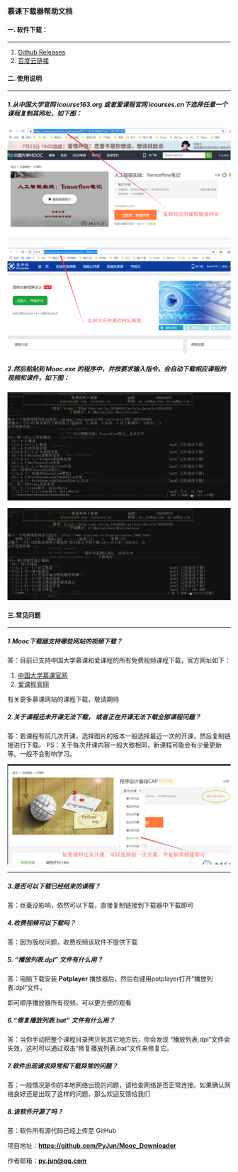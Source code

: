 ### 慕课下载器帮助文档

#### 一.  软件下载：

------

1. [Github Releases](https://github.com/PyJun/Mooc_Downloader/releases)
2. [百度云链接](https://pan.baidu.com/s/1yxM_AnVs8r-7sYaGixEptQ)

#### 二. 使用说明

------

##### 1.从中国大学官网 **icourse163.org** 或者爱课程官网 **icourses.cn**下选择任意一个课程复制其网址，如下图：

![复制官方课程网址](./图片/copy1.png)

![](./图片/copy2.png)

##### 2.然后粘贴到 Mooc.exe 的程序中，并按要求输入指令，会自动下载相应课程的视频和课件，如下图：

![](./图片/demo1.png)

![](./图片/demo2.png)

#### 三.常见问题

------

##### 1.Mooc下载器支持哪些网站的视频下载？

答：目前已支持中国大学慕课和爱课程的所有免费视频课程下载，官方网址如下：

1. [中国大学慕课官网](https://www.icourse163.org/)
2. [爱课程官网](http://www.icourses.cn)

有关更多慕课网站的课程下载，敬请期待

##### 2.关于课程还未开课无法下载， 或者正在开课无法下载全部课程问题？

答：若课程有前几次开课，选择图片的版本一般选择最近一次的开课，然后复制链接进行下载。
PS：关于每次开课内容一般大致相同，新课程可能会有少量更新等。一般不会影响学习。

![图片](./图片/help1.png)

------

##### 3.是否可以下载已经结束的课程？

答：丝毫没影响，依然可以下载，直接复制链接到下载器中下载即可

##### 4.收费视频可以下载吗？

答：因为版权问题，收费视频该软件不提供下载

##### 5. “播放列表.dpl” 文件有什么用？

答：电脑下载安装 **Potplayer** 播放器后，然后右键用potplayer打开“播放列表.dpl”文件，

即可顺序播放器所有视频，可以更方便的观看

##### 6.“修复播放列表.bat” 文件有什么用？

答：当你手动把整个课程目录拷贝到其它地方后，你会发现 “播放列表.dpl”文件会失效，这时可以通过双击“修复播放列表.bat”文件来修复它。

##### 7.软件出现请求异常和下载异常的问题？

答：一般情况是你的本地网络出现的问题，请检查网络是否正常连接。如果确认网络良好还是出现了这样的问题，那么欢迎反馈给我们

##### 8.该软件开源了吗？

答：软件所有源代码已经上传至 GitHub

项目地址：**https://github.com/PyJun/Mooc_Downloader**

作者邮箱：**py.jun@qq.com**

